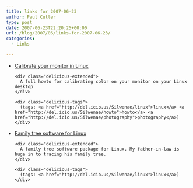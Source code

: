 ```yaml
---
title: links for 2007-06-23
author: Paul Cutler
type: post
date: 2007-06-23T22:20:25+00:00
url: /blog/2007/06/links-for-2007-06-23/
categories:
  - Links

---
```

<ul class="delicious">
  <li>
    <div class="delicious-link">
      <a href="http://www.linux.com/articles/113936">Calibrate your monitor in Linux</a>
    </div>
    
    <div class="delicious-extended">
      A full howto for calibrating color on your monitor on your Linux desktop
    </div>
    
    <div class="delicious-tags">
      (tags: <a href="http://del.icio.us/Silwenae/linux">linux</a> <a href="http://del.icio.us/Silwenae/howto">howto</a> <a href="http://del.icio.us/Silwenae/photography">photography</a>)
    </div>
  </li>
  
  <li>
    <div class="delicious-link">
      <a href="http://www.arsgeek.com/?p=1978">Family tree software for Linux</a>
    </div>
    
    <div class="delicious-extended">
      A family tree software package for Linux. My father-in-law is huge in to tracing his family tree.
    </div>
    
    <div class="delicious-tags">
      (tags: <a href="http://del.icio.us/Silwenae/linux">linux</a>)
    </div>
  </li>
</ul>
